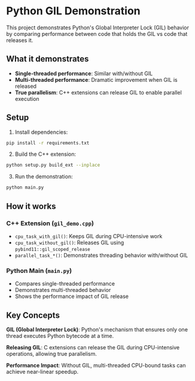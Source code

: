 # Python GIL Demonstration

This project demonstrates Python's Global Interpreter Lock (GIL) behavior by comparing performance between code that holds the GIL vs code that releases it.

## What it demonstrates

- **Single-threaded performance**: Similar with/without GIL
- **Multi-threaded performance**: Dramatic improvement when GIL is released
- **True parallelism**: C++ extensions can release GIL to enable parallel execution

## Setup

1. Install dependencies:
```bash
pip install -r requirements.txt
```

2. Build the C++ extension:
```bash
python setup.py build_ext --inplace
```

3. Run the demonstration:
```bash
python main.py
```

## How it works

### C++ Extension (`gil_demo.cpp`)
- `cpu_task_with_gil()`: Keeps GIL during CPU-intensive work
- `cpu_task_without_gil()`: Releases GIL using `pybind11::gil_scoped_release`
- `parallel_task_*()`: Demonstrates threading behavior with/without GIL

### Python Main (`main.py`)
- Compares single-threaded performance
- Demonstrates multi-threaded behavior
- Shows the performance impact of GIL release

## Key Concepts

**GIL (Global Interpreter Lock)**: Python's mechanism that ensures only one thread executes Python bytecode at a time.

**Releasing GIL**: C extensions can release the GIL during CPU-intensive operations, allowing true parallelism.

**Performance Impact**: Without GIL, multi-threaded CPU-bound tasks can achieve near-linear speedup.